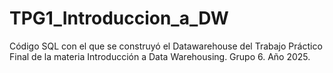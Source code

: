 # TPG1_Introduccion_a_DW
Código SQL con el que se construyó el Datawarehouse del Trabajo Práctico Final de la materia Introducción a Data Warehousing.
Grupo 6.
Año 2025.
